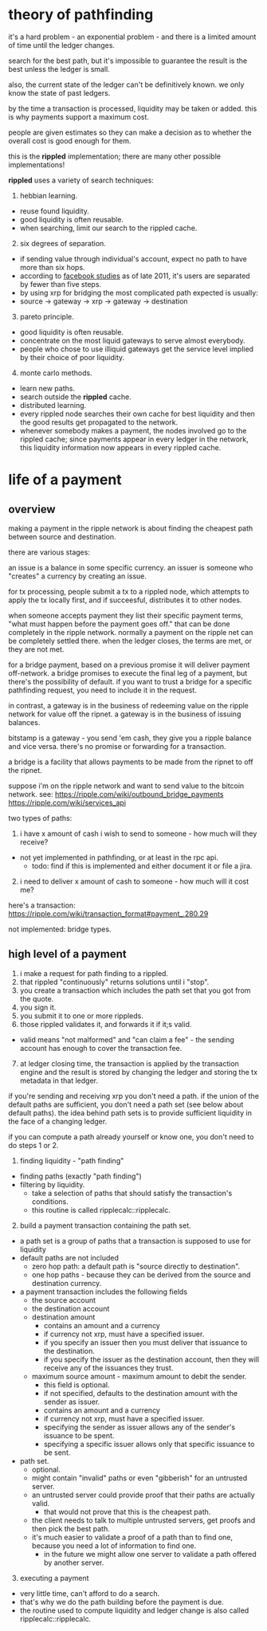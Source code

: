 theory of pathfinding
=====================

it's a hard problem - an exponential problem - and there is a limited amount of time until the ledger changes.

search for the best path, but it's impossible to guarantee the result is the best unless the ledger is small.

also, the current state of the ledger can't be definitively known. we only know the state of past ledgers.

by the time a transaction is processed, liquidity may be taken or added. this is why payments support a maximum cost.

people are given estimates so they can make a decision as to whether the overall cost is good enough for them.

this is the **rippled** implementation; there are many other possible implementations!

**rippled** uses a variety of search techniques:

1. hebbian learning.
 * reuse found liquidity.
 * good liquidity is often reusable.
 * when searching, limit our search to the rippled cache.
2. six degrees of separation.
 * if sending value through individual's account, expect no path to have more than six hops.
 * according to [facebook studies](https://www.facebook.com/notes/facebook-data-team/anatomy-of-facebook/10150388519243859) as of late 2011, it's users are separated by fewer than five steps.
 * by using xrp for bridging the most complicated path expected is usually:
 * source -> gateway -> xrp -> gateway -> destination
3. pareto principle.
 * good liquidity is often reusable.
 * concentrate on the most liquid gateways to serve almost everybody.
 * people who chose to use illiquid gateways get the service level implied by their choice of poor liquidity.
4. monte carlo methods.
 * learn new paths.
 * search outside the **rippled** cache.
 * distributed learning.
 * every rippled node searches their own cache for best liquidity and then the good results get propagated to the network.
 * whenever somebody makes a payment, the nodes involved go to the rippled cache; since payments appear in every ledger in the network, this liquidity information now appears in every rippled cache.


life of a payment
======================

overview
----------

making a payment in the ripple network is about finding the cheapest path between source and destination.

there are various stages:

an issue is a balance in some specific currency.  an issuer is someone who "creates" a currency by creating an issue.

for tx processing, people submit a tx to a rippled node, which attempts to apply the tx locally first, and if succeesful, distributes it to other nodes.

when someone accepts payment they list their specific payment terms, "what must happen before the payment goes off."  that can be done completely in the ripple network.  normally a payment on the ripple net can be completely settled there.  when the ledger closes, the terms are met, or they are not met.

for a bridge payment, based on a previous promise it will deliver payment off-network. a bridge promises to execute the final leg of a payment, but there's the possibility of default. if you want to trust a bridge for a specific pathfinding request, you need to include it in the request.

in contrast, a gateway is in the business of redeeming value on the ripple network for value off the ripnet.  a gateway is in the business of issuing balances.

bitstamp is a gateway - you send 'em cash, they give you a ripple balance and vice versa.  there's no promise or forwarding for a transaction.

a bridge is a facility that allows payments to be made from the ripnet to off the ripnet.

suppose i'm on the ripple network and want to send value to the bitcoin network.  see:  https://ripple.com/wiki/outbound_bridge_payments
https://ripple.com/wiki/services_api


two types of paths:
1. i have x amount of cash i wish to send to someone - how much will they receive?
 * not yet implemented in pathfinding, or at least in the rpc api.
   * todo: find if this is implemented and either document it or file a jira.
2. i need to deliver x amount of cash to someone - how much will it cost me?

here's a transaction:
https://ripple.com/wiki/transaction_format#payment_.280.29

not implemented: bridge types.



high level of a payment
-----------------------

1. i make a request for path finding to a rippled.
2. that rippled "continuously" returns solutions until i "stop".
3. you create a transaction which includes the path set that you got from the quote.
4. you sign it.
5. you submit it to one or more rippleds.
6. those rippled validates it, and forwards it if it;s valid.
 * valid means "not malformed" and "can claim a fee" - the sending account has enough to cover the transaction fee.
7. at ledger closing time, the transaction is applied by the transaction engine and the result is stored by changing the ledger and storing the tx metadata in that ledger.

if you're sending and receiving xrp you don't need a path.
if the union of the default paths are sufficient, you don't need a path set (see below about default paths).
the idea behind path sets is to provide sufficient liquidity in the face of a changing ledger.

if you can compute a path already yourself or know one, you don't need to do steps 1 or 2.


1. finding liquidity - "path finding"
  * finding paths (exactly "path finding")
  * filtering by liquidity.
    * take a selection of paths that should satisfy the transaction's conditions.
    * this routine is called ripplecalc::ripplecalc.

2. build a payment transaction containing the path set.
  * a path set is a group of paths that a transaction is supposed to use for liquidity
  * default paths are not included
    * zero hop path: a default path is "source directly to destination".
    * one hop paths - because they can be derived from the source and destination currency.
  * a payment transaction includes the following fields
    * the source account
    * the destination account
    * destination amount
      * contains an amount and a currency
      * if currency not xrp, must have a specified issuer.
      * if you specify an issuer then you must deliver that issuance to the destination.
      * if you specify the issuer as the destination account, then they will receive any of the issuances they trust.
    * maximum source amount - maximum amount to debit the sender.
      * this field is optional.
      * if not specified, defaults to the destination amount with the sender as issuer.
      * contains an amount and a currency
      * if currency not xrp, must have a specified issuer.
      * specifying the sender as issuer allows any of the sender's issuance to be spent.
      * specifying a specific issuer allows only that specific issuance to be sent.
  * path set.
    * optional.
    * might contain "invalid" paths or even "gibberish" for an untrusted server.
    * an untrusted server could provide proof that their paths are actually valid.
      * that would not prove that this is the cheapest path.
    * the client needs to talk to multiple untrusted servers, get proofs and then pick the best path.
    * it's much easier to validate a proof of a path than to find one, because you need a lot of information to find one.
       * in the future we might allow one server to validate a path offered by another server.

3. executing a payment
 * very little time, can't afford to do a search.
 * that's why we do the path building before the payment is due.
 * the routine used to compute liquidity and ledger change is also called ripplecalc::ripplecalc.





